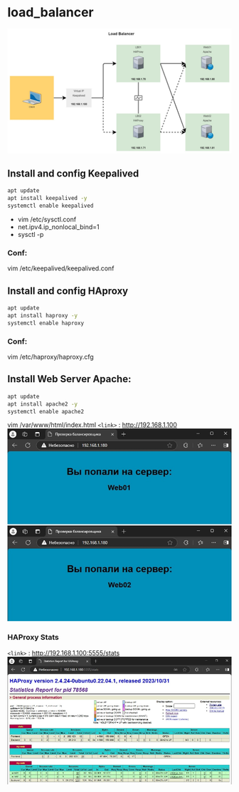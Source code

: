 # load_balancer
![Load Balancer](lb.jpg)

##  Install and config Keepalived
```bash
apt update
apt install keepalived -y
systemctl enable keepalived
```
- vim /etc/sysctl.conf
- net.ipv4.ip_nonlocal_bind=1
- sysctl -p
### Conf:
vim /etc/keepalived/keepalived.conf

##  Install and config HAproxy
```bash
apt update
apt install haproxy -y
systemctl enable haproxy
```

### Conf:
vim /etc/haproxy/haproxy.cfg

##  Install Web Server Apache:
```bash
apt update
apt install apache2 -y
systemctl enable apache2
```
vim /var/www/html/index.html
`<link>` : <http://192.168.1.100>
![web server1](web01.jpg)
![web server2](web02.jpg)

### HAProxy Stats
`<link>` : <http://192.168.1.100:5555/stats>
![haproxy stats](haproxy_stats.jpg)
